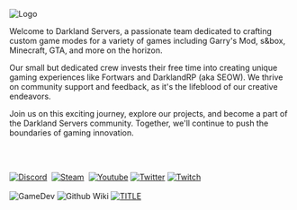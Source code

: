 ![Logo](https://i.imgur.com/NdCCUyQ.png)

Welcome to Darkland Servers, a passionate team dedicated to crafting custom game modes for a variety of games including Garry's Mod, s&box, Minecraft, GTA, and more on the horizon.

Our small but dedicated crew invests their free time into creating unique gaming experiences like Fortwars and DarklandRP (aka SEOW). We thrive on community support and feedback, as it's the lifeblood of our creative endeavors.

Join us on this exciting journey, explore our projects, and become a part of the Darkland Servers community. Together, we'll continue to push the boundaries of gaming innovation.

<br>
<br>

[![Discord](https://img.shields.io/badge/Discord-5865F2.svg?style=for-the-badge&logo=Discord&logoColor=white)](https://discord.gg/vD5vytdgwU)&nbsp;
[![Steam](https://img.shields.io/badge/Steam-000000.svg?style=for-the-badge&logo=Steam&logoColor=white)](https://steamcommunity.com/groups/DarklandServers)&nbsp;
[![Youtube](https://img.shields.io/badge/YouTube-FF0000.svg?style=for-the-badge&logo=YouTube&logoColor=white)](#)
[![Twitter](https://img.shields.io/badge/Twitter-1D9BF0.svg?style=for-the-badge&logo=Twitter&logoColor=white)](#)
[![Twitch](https://img.shields.io/badge/Twitch-9146FF.svg?style=for-the-badge&logo=Twitch&logoColor=white)](#)
<br>
<br>
![GameDev](https://img.shields.io/badge/Game%20Developer-E60012.svg?style=for-the-badge&logo=Game-Developer&logoColor=white)
![Github Wiki](https://img.shields.io/badge/GitHub%20Pages-222222.svg?style=for-the-badge&logo=GitHub-Pages&logoColor=white)
[![TITLE](https://img.shields.io/badge/GitHub%20Sponsors-EA4AAA.svg?style=for-the-badge&logo=GitHub-Sponsors&logoColor=white)](#)


